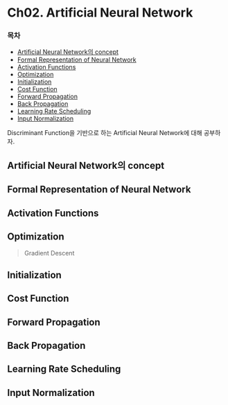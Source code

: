 # Ch02. Artificial Neural Network

### 목차

- [Artificial Neural Network의 concept](#Artificial-Neural-Network의-concept)
- [Formal Representation of Neural Network](#Formal-Representation-of-Neural-Network)
- [Activation Functions](#Activation-Functions)
- [Optimization](#Optimization)
- [Initialization](#Initialization)
- [Cost Function](#Cost-Function)
- [Forward Propagation](#Forward-Propagation)
- [Back Propagation](#Back-Propagation)
- [Learning Rate Scheduling](#Learning-Rate-Scheduling)
- [Input Normalization](#Input-Normalization)


Discriminant Function을 기반으로 하는 Artificial Neural Network에 대해 공부하자.

## Artificial Neural Network의 concept



## Formal Representation of Neural Network

## Activation Functions

## Optimization

> Gradient Descent

## Initialization

## Cost Function

## Forward Propagation

## Back Propagation

## Learning Rate Scheduling

## Input Normalization
